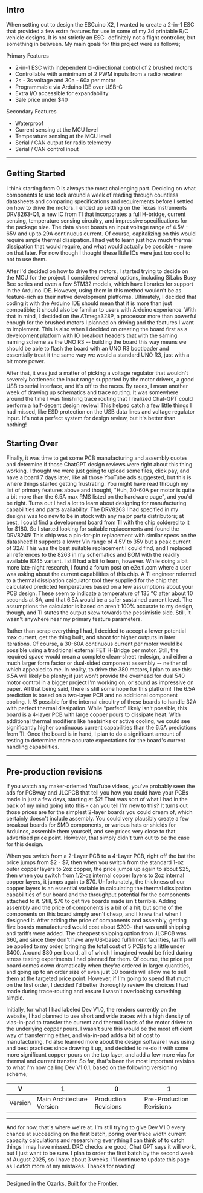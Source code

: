 ## Intro

When setting out to design the ESCuino X2, I wanted to create a 2-in-1 ESC that provided a few extra features for use in some of my 3d printable R/C vehicle designs. It is not strictly an ESC- definitely not a flight controller, but something in between. My main goals for this project were as follows;

Primary Features

- 2-in-1 ESC with independent bi-directional control of 2 brushed motors
- Controllable with a minimum of 2 PWM inputs from a radio receiver
- 2s - 3s voltage and 30a - 60a per motor
- Programmable via Arduino IDE over USB-C
- Extra I/O accessible for expandability
- Sale price under $40

Secondary Features

- Waterproof
- Current sensing at the MCU level
- Temperature sensing at the MCU level
- Serial / CAN output for radio telemetry
- Serial / CAN control input
---

## Getting Started

I think starting from 0 is always the most challenging part. Deciding on what components to use took around a week of reading through countless datasheets and comparing specifications and requirements before I settled on how to drive the motors. I ended up settling on the Texas Instruments DRV8263-Q1, a new IC from TI that incorporates a full H-bridge, current sensing, temperature sensing circuitry, and impressive specifications for the package size. The data sheet boasts an input voltage range of 4.5V - 65V and up to 29A continuous current. Of course, capitalizing on this would require ample thermal dissipation. I had yet to learn just how much thermal dissipation that would require, and what would actually be possible - more on that later. For now though I thought these little ICs were just too cool to not to use them.

After I'd decided on how to drive the motors, I started trying to decide on the MCU for the project. I considered several options, including SiLabs Busy Bee series and even a few STM32 models, which have libraries for support in the Arduino IDE. However, using them in this method wouldn't be as feature-rich as their native development platforms. Ultimately, I decided that coding it with the Arduino IDE should mean that it is more than just compatible; it should also be familiar to users with Arduino experience. With that in mind, I decided on the ATmega328P, a processor more than powerful enough for the brushed motors I planned on driving and the features I want to implement. This is also when I decided on creating the board first as a development platform with IO breakout headers that with the saming naming scheme as the UNO R3 -- building the board this way means we should be able to flash the board with an UNO R3 bootloader and essentially treat it the same way we would a standard UNO R3, just with a bit more power. 

After that, it was just a matter of picking a voltage regulator that wouldn't severely bottleneck the input range supported by the motor drivers, a good USB to serial interface, and it's off to the races. By races, I mean another week of drawing up schematics and trace routing. It was somewhere around the time I was finishing trace routing that I realized Chat-GPT could perform a half-decent design review! This helped catch a few little things I had missed, like ESD protection on the USB data lines and voltage regulator input. It's not a perfect system for design review, but it's better than nothing! 


## Starting Over

Finally, it was time to get some PCB manufacturing and assembly quotes and determine if those ChatGPT design reviews were right about this thing working. I thought we were just going to upload some files, click pay, and have a board 7 days later, like all those YouTube ads suggested, but this is where things started getting frustrating. You might have read through my list of primary features above and thought, "Huh, 30-60A per motor is quite a bit more than the 6.5A max RMS listed on the hardware page", and you'd be right. Turns out I had a lot to learn about designing for manufacturing capabilities and parts availability. The DRV8263 I had specified in my designs was too new to be in stock with any major parts distributors; at best, I could find a development board from TI with the chip soldered to it for $180. So I started looking for suitable replacements and found the DRV8245! This chip was a pin-for-pin replacement with similar specs on the datasheet! It supports a lower Vin range of 4.5V to 35V but a peak current of 32A! This was the best suitable replacement I could find, and I replaced all references to the 8263 in my schematics and BOM with the readily available 8245 variant.
I still had a bit to learn, however. While doing a bit more late-night research, I found a forum post on e2e.ti.com where a user was asking about the current capabilities of this chip. A TI engineer referred to a thermal dissipation calculator tool they supplied for the chip that calculated predicted temperatures based on a few assumptions about your PCB design. These seem to indicate a temperature of 135 °C after about 10 seconds at 8A, and that 6.5A would be a safer sustained current level. The assumptions the calculator is based on aren't 100% accurate to my design, though, and TI states the output skew towards the pessimistic side. Still, it wasn't anywhere near my primary feature parameters. 

Rather than scrap everything I had, I decided to accept a lower potential max current, get the thing built, and shoot for higher outputs in later iterations. Of course, a 30-60A continuous current per motor would be possible using a traditional external FET H-Bridge per motor. Still, the required space would mean a complete clean-sheet redesign, and either a much larger form factor or dual-sided component assembly -- neither of which appealed to me. In reality, to drive the 380 motors, I plan to use this: 6.5A will likely be plenty; it just won't provide the overhead for dual 540 motor control in a bigger project I'm working on, or sound as impressive on paper. All that being said, there is still some hope for this platform! The 6.5A prediction is based on a two-layer PCB and no additional component cooling. It *IS* possible for the internal circuitry of these boards to handle 32A with perfect thermal dissipation. While "perfect" likely isn't possible, this board is a 4-layer PCB with large copper pours to dissipate heat. With additional thermal modifiers like heatsinks or active cooling, we could see significantly higher continuous current capabilities than the 6.5A predictions from TI. Once the board is in hand, I plan to do a significant amount of testing to determine more accurate expectations for the board's current handling capabilities.

---

## Pre-production revisions

If you watch any maker-oriented YouTube videos, you've probably seen the ads for PCBway and JLCPCB that tell you how you could have your PCBs made in just a few days, starting at $2! That was sort of what I had in the back of my mind going into this - can you tell I'm new to this? It turns out those prices are for the simplest 2-layer boards you could dream of, which certainly doesn't include assembly. You could very plausibly create a few breakout boards for SMD components, or various hats or shields for Arduinos, assemble them yourself, and see prices very close to that advertised price point. However, that simply didn't turn out to be the case for this design.

When you switch from a 2-Layer PCB to a 4-Layer PCB, right off the bat the price jumps from $2 - $7, then when you switch from the standard 1-oz outer copper layers to 2oz copper, the price jumps up again to about $25, then when you switch from 1/2-oz internal copper layers to 2oz internal copper layers, it jumps again to $70. Unfortunately, the thickness of our copper layers is an essential variable in calculating the thermal dissipation capabilities of our board and the throughput potential for the components attached to it. Still, $70 to get five boards made isn't terrible. Adding assembly and the price of components is a bit of a hit, but some of the components on this board simply aren't cheap, and I knew that when I designed it. After adding the price of components and assembly, getting five boards manufactured would cost about $200- that was until shipping and tariffs were added. The cheapest shipping option from JLCPCB was $60, and since they don't have any US-based fulfillment facilities, tariffs will be applied to my order, bringing the total cost of 5 PCBs to a little under $400. Around $80 per board, all of which I imagined would be fried during stress testing experiments I had planned for them. Of course, the price per board comes down dramatically when they're ordered in larger quantities, and going up to an order size of even just 30 boards will allow me to sell them at the targeted price point. However, if I'm going to spend that much on the first order, I decided I'd better thoroughly review the choices I had made during trace-routing and ensure I wasn't overlooking something simple.

Initially, for what I had labeled Dev V1.0, the renders currently on the website, I had planned to use short and wide traces with a high density of vias-in-pad to transfer the current and thermal loads of the motor driver to the underlying copper pours. I wasn't sure this would be the most efficient way of transferring either, and via-in-pad adds a bit of cost to manufacturing. I'd also learned more about the design software I was using and best practices since drawing it up, and decided to re-do it with some more significant copper-pours on the top layer, and add a few more vias for thermal and current transfer. So far, that's been the most important revision to what I'm now calling Dev V1.0.1, based on the following versioning scheme;

| V         |                1            |           0          |              1           |
|-----------|-----------------------------|----------------------|--------------------------|
| Version   | Main Architecture Version   | Production Revisions | Pre-Production Revisions |

---

And for now, that's where we're at. I'm still trying to give Dev V1.0 every chance at succeeding on the first batch, poring over trace width current capacity calculations and researching everything I can think of to catch things I may have missed. DRC checks are good, Chat GPT says it will work, but I just want to be sure. I plan to order the first batch by the second week of August 2025, so I have about 3 weeks. I'll continue to update this page as I catch more of my mistakes. Thanks for reading!

---

Designed in the Ozarks, Built for the Frontier.

